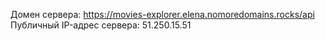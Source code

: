 Домен сервера: https://movies-explorer.elena.nomoredomains.rocks/api
Публичный IP-адрес сервера: 51.250.15.51

